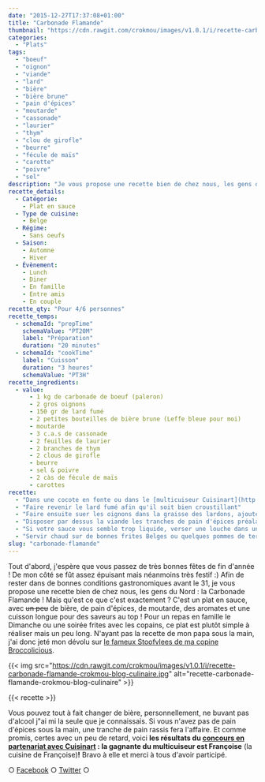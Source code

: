 ```yaml
---
date: "2015-12-27T17:37:08+01:00"
title: "Carbonade Flamande"
thumbnail: "https://cdn.rawgit.com/crokmou/images/v1.0.1/i/recette-carbonade-flamande-crokmou-blog-culinaire-1.jpg"
categories:
  - "Plats"
tags:
  - "boeuf"
  - "oignon"
  - "viande"
  - "lard"
  - "bière"
  - "bière brune"
  - "pain d'épices"
  - "moutarde"
  - "cassonade"
  - "laurier"
  - "thym"
  - "clou de girofle"
  - "beurre"
  - "fécule de maïs"
  - "carotte"
  - "poivre"
  - "sel"
description: "Je vous propose une recette bien de chez nous, les gens du Nord : la Carbonade Flamande ! Un plat en sauce, avec un peu de bière, de pain d'épices..."
recette_details:
  - Catégorie:
    - Plat en sauce
  - Type de cuisine:
    - Belge
  - Régime:
    - Sans oeufs
  - Saison:
    - Automne
    - Hiver
  - Évènement:
    - Lunch
    - Diner
    - En famille
    - Entre amis
    - En couple
recette_qty: "Pour 4/6 personnes"
recette_temps:
  - schemaId: "prepTime"
    schemaValue: "PT20M"
    label: "Préparation"
    duration: "20 minutes"
  - schemaId: "cookTime"
    label: "Cuisson"
    duration: "3 heures"
    schemaValue: "PT3H"
recette_ingredients:
  - value:
      - 1 kg de carbonade de boeuf (paleron)
      - 2 gros oignons
      - 150 gr de lard fumé
      - 2 petites bouteilles de bière brune (Leffe bleue pour moi)
      - moutarde
      - 3 c.a.s de cassonade
      - 2 feuilles de laurier
      - 2 branches de thym
      - 2 clous de girofle
      - beurre
      - sel & poivre
      - 2 càs de fécule de maïs
      - carottes
recette:
  - "Dans une cocote en fonte ou dans le [multicuiseur Cuisinart](http://www.crokmou.com/2015/12/test-du-multicuiseur-4-en-1-par-cuisinart), faire dorer la viande dans un peu de beurre(quelques minutes seulement). Réserver"
  - "Faire revenir le lard fumé afin qu'il soit bien croustillant"
  - "Faire ensuite suer les oignons dans la graisse des lardons, ajouter la viande, le lard, les carottes et recouvrir de bière. Ajouter les aromates (thym/laurier/girofle), les rondelles de carottes et la cassonade."
  - "Disposer par dessus la viande les tranches de pain d'épices préalablement tartinées de moutarde. Faire mijoter à feu doux minimum 2h jusqu'à ce que la viande soit tendre (la piquer pour vérifier la cuisson)"
  - "Si votre sauce vous semble trop liquide, verser une louche dans un bol, ajouter la fécule de maïs, mélanger et reverser dans la préparation. Mélanger à nouveau."
  - "Servir chaud sur de bonnes frites Belges ou quelques pommes de terre rissolées !"
slug: "carbonade-flamande"
---
```


Tout d'abord, j'espère que vous passez de très bonnes fêtes de fin d'année ! De mon côté se fût assez épuisant mais néanmoins très festif :) Afin de rester dans de bonnes conditions gastronomiques avant le 31, je vous propose une recette bien de chez nous, les gens du Nord : la Carbonade Flamande ! Mais qu'est ce que c'est exactement ? C'est un plat en sauce, avec <del>un peu</del> de bière, de pain d'épices, de moutarde, des aromates et une cuisson longue pour des saveurs au top ! Pour un repas en famille le Dimanche ou une soirée frites avec les copains, ce plat est plutôt simple à réaliser mais un peu long. N'ayant pas la recette de mon papa sous la main, j'ai donc jeté mon dévolu sur [le fameux Stoofvlees de ma copine Broccolicious](https://broccolicious.wordpress.com/2013/11/25/le-stoofvlees-national/).

{{< img src="https://cdn.rawgit.com/crokmou/images/v1.0.1/i/recette-carbonade-flamande-crokmou-blog-culinaire.jpg" alt="recette-carbonade-flamande-crokmou-blog-culinaire" >}}

{{< recette >}}

Vous pouvez tout à fait changer de bière, personnellement, ne buvant pas d'alcool j"ai mi la seule que je connaissais. Si vous n'avez pas de pain d'épices sous la main, une tranche de pain rassis fera l'affaire. Et comme promis, certes avec un peu de retard, voici **les résultats du [concours en partenariat avec Cuisinart](http://www.crokmou.com/2015/12/test-du-multicuiseur-4-en-1-par-cuisinart) : la gagnante du multicuiseur est Françoise** (la cuisine de Françoise)**!** Bravo à elle et merci à tous d'avoir participé.

○ [Facebook](https://www.facebook.com/crokmou.blog) ○ [Twitter](https://twitter.com/Crokmou) ○

